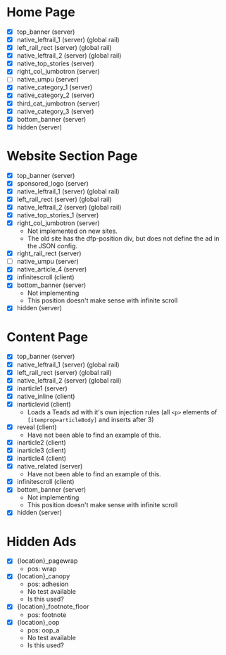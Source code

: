 # Home Page
- [x] top_banner (server)
- [x] native_leftrail_1 (server) (global rail)
- [x] left_rail_rect (server) (global rail)
- [x] native_leftrail_2 (server) (global rail)
- [x] native_top_stories (server)
- [x] right_col_jumbotron (server)
- [ ] native_umpu (server)
- [x] native_category_1 (server)
- [x] native_category_2 (server)
- [x] third_cat_jumbotron (server)
- [x] native_category_3 (server)
- [x] bottom_banner (server)
- [x] hidden (server)

# Website Section Page
- [x] top_banner (server)
- [x] sponsored_logo (server)
- [x] native_leftrail_1 (server) (global rail)
- [x] left_rail_rect (server) (global rail)
- [x] native_leftrail_2 (server) (global rail)
- [x] native_top_stories_1 (server)
- [x] right_col_jumbotron (server)
  - Not implemented on new sites.
  - The old site has the dfp-position div, but does not define the ad in the JSON config.
- [x] right_rail_rect (server)
- [ ] native_umpu (server)
- [x] native_article_4 (server)
- [x] infinitescroll (client)
- [x] bottom_banner (server)
  - Not implementing
  - This position doesn't make sense with infinite scroll
- [x] hidden (server)

# Content Page
- [x] top_banner (server)
- [x] native_leftrail_1 (server) (global rail)
- [x] left_rail_rect (server) (global rail)
- [x] native_leftrail_2 (server) (global rail)
- [x] inarticle1 (server)
- [x] native_inline (client)
- [x] inarticlevid (client)
  - Loads a Teads ad with it's own injection rules (all `<p>` elements of `[itemprop=articleBody]` and inserts after 3)
- [x] reveal (client)
  - Have not been able to find an example of this.
- [x] inarticle2 (client)
- [x] inarticle3 (client)
- [x] inarticle4 (client)
- [x] native_related (server)
  - Have not been able to find an example of this.
- [x] infinitescroll (client)
- [x] bottom_banner (server)
  - Not implementing
  - This position doesn't make sense with infinite scroll
- [x] hidden (server)

# Hidden Ads
- [x] {location}_pagewrap
  - pos: wrap
- [x] {location}_canopy
  - pos: adhesion
  - No test available
  - Is this used?
- [x] {location}_footnote_floor
  - pos: footnote
- [x] {location}_oop
  - pos: oop_a
  - No test available
  - Is this used?
